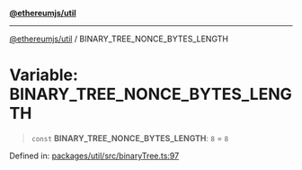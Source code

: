 [**@ethereumjs/util**](../README.md)

***

[@ethereumjs/util](../README.md) / BINARY\_TREE\_NONCE\_BYTES\_LENGTH

# Variable: BINARY\_TREE\_NONCE\_BYTES\_LENGTH

> `const` **BINARY\_TREE\_NONCE\_BYTES\_LENGTH**: `8` = `8`

Defined in: [packages/util/src/binaryTree.ts:97](https://github.com/ethereumjs/ethereumjs-monorepo/blob/master/packages/util/src/binaryTree.ts#L97)
